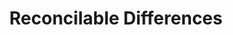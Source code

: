 ---
title:         "Reconcilable Differences"
description:   "John Siracusa and Merlin Mann try to figure out exactly how they got this way."
url-thumbnail: "https://relayfm.s3.amazonaws.com/uploads/broadcast/image/18/broadcast_thumbnail_rd_artwork.png"
url-rss:       "http://www.relay.fm/rd/feed"
url-web:       "http://www.relay.fm/rd"
url-itunes:    "https://itunes.apple.com/us/podcast/reconcilable-differences/id1001591287"
tags:          [apple,tech]
---